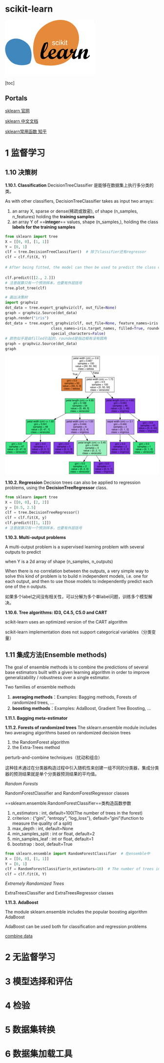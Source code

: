 # scikit-learn

![](Pics/scikit-learn-logo.png)

[toc]

## Portals

[sklearn 官网](https://scikit-learn.org/stable/user_guide.html)

[sklearn 中文文档](https://www.scikitlearn.com.cn/)

[sklearn常用函数 知乎](https://zhuanlan.zhihu.com/p/393113910)


# 1 监督学习

## 1.10 决策树

**1.10.1. Classification**
DecisionTreeClassifier 是能够在数据集上执行多分类的类。

As with other classifiers, DecisionTreeClassifier takes as input two arrays: 
1. an array X, sparse or dense(稀疏或致密), of shape (n_samples, n_features) holding the **training samples**
2. an array Y of ==**integer**== values, shape (n_samples,), holding the class **labels for the training samples**


```python
from sklearn import tree
X = [[0, 0], [1, 1]]
Y = [0, 1]
clf = tree.DecisionTreeClassifier()  # 除了classifier还有regressor
clf = clf.fit(X, Y)

# After being fitted, the model can then be used to predict the class of samples

clf.predict([[2., 2.]])
# 注意就算只有一个预测样本，也要有外层括号
tree.plot_tree(clf)
```

```python
# 画出决策树
import graphviz 
dot_data = tree.export_graphviz(clf, out_file=None) 
graph = graphviz.Source(dot_data) 
graph.render("iris") 
dot_data = tree.export_graphviz(clf, out_file=None, feature_names=iris.feature_names,  
                     class_names=iris.target_names, filled=True, rounded=False,  
                     special_characters=False)  
# 颜色似乎是由filled引起的，rounded是指边框有没有圆角
graph = graphviz.Source(dot_data)  
graph 
```
![](Pics/iris_decisiontree.svg)

**1.10.2. Regression**
Decision trees can also be applied to regression problems, using the **DecisionTreeRegressor** class.

```python
from sklearn import tree
X = [[0, 0], [2, 2]]
y = [0.5, 2.5]
clf = tree.DecisionTreeRegressor()
clf = clf.fit(X, y)
clf.predict([[1, 1]])
# 注意就算只有一个预测样本，也要有外层括号
```

**1.10.3. Multi-output problems**

A multi-output problem is a supervised learning problem with several outputs to predict

when Y is a 2d array of shape (n_samples, n_outputs)

When there is no correlation between the outputs, a very simple way to solve this kind of problem is to build n independent models, i.e. one for each output, and then to use those models to independently predict each one of the n outputs.

如果多个label之间没有相关性，可以分解为多个单label问题，训练多个模型解决。

**1.10.6. Tree algorithms: ID3, C4.5, C5.0 and CART**

scikit-learn uses an optimized version of the CART algorithm

scikit-learn implementation does not support categorical variables（分类变量）


## 1.11 集成方法(Ensemble methods)

The goal of ensemble methods is to combine the predictions of several base estimators built with a given learning algorithm in order to improve generalizability / robustness over a single estimator.

Two families of ensemble methods
1. **averaging methods**：Examples: Bagging methods, Forests of randomized trees, …
2. **boosting methods**：Examples: AdaBoost, Gradient Tree Boosting, …

**1.11.1. Bagging meta-estimator**

**1.11.2. Forests of randomized trees**
The sklearn.ensemble module includes two averaging algorithms based on randomized decision trees
1. the RandomForest algorithm
2. the Extra-Trees method

perturb-and-combine techniques（扰动和组合）

这种技术通过在分类器构造过程中引入随机性来创建一组不同的分类器，集成分类器的预测结果就是单个分类器预测结果的平均值。

*Random Forests*

RandomForestClassifier and RandomForestRegressor classes

==sklearn.ensemble.RandomForestClassifier==类构造函数参数
1. n_estimators : int, default=100(The number of trees in the forest)
2. criterion : {“gini”, “entropy”, “log_loss”}, default=”gini”(function to measure the quality of a split)
3. max_depth : int, default=None
4. min_samples_split : int or float, default=2
5. min_samples_leaf : int or float, default=1
6. bootstrap : bool, default=True

```python
from sklearn.ensemble import RandomForestClassifier  # 在ensemble中
X = [[0, 0], [1, 1]]
Y = [0, 1]
clf = RandomForestClassifier(n_estimators=10)  # The number of trees in the forest
clf = clf.fit(X, Y)
```


*Extremely Randomized Trees*

ExtraTreesClassifier and ExtraTreesRegressor classes


**1.11.3. AdaBoost**

The module sklearn.ensemble includes the popular boosting algorithm AdaBoost

AdaBoost can be used both for classification and regression problems


[combine data](https://pandas.pydata.org/docs/getting_started/intro_tutorials/08_combine_dataframes.html)

# 2 无监督学习

# 3 模型选择和评估

# 4 检验

# 5 数据集转换

# 6 数据集加载工具
